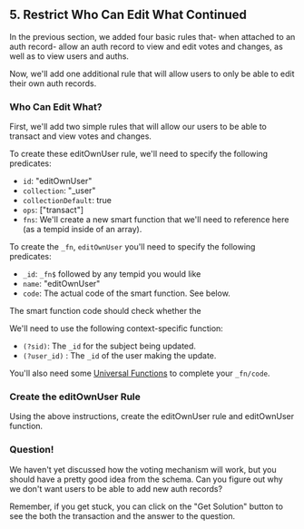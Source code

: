 ## 5. Restrict Who Can Edit What Continued

In the previous section, we added four basic rules that- when attached to an auth record- allow an auth record to view and edit votes and changes, as well as to view users and auths. 

Now, we'll add one additional rule that will allow users to only be able to edit their own auth records. 

### Who Can Edit What?

First, we'll add two simple rules that will allow our users to be able to transact and view votes and changes.

To create these editOwnUser rule, we'll need to specify the following predicates:

- `id`: "editOwnUser"
- `collection`: "_user"
- `collectionDefault`: true
- `ops`: ["transact"]
- `fns`: We'll create a new smart function that we'll need to reference here (as a tempid inside of an array).

To create the `_fn`, `editOwnUser` you'll need to specify the following predicates:
- `_id`: `_fn$` followed by any tempid you would like
- `name`: "editOwnUser"
- `code`: The actual code of the smart function. See below.

The smart function code should check whether the 

We'll need to use the following context-specific function:
- `(?sid)`: The `_id` for the subject being updated.
- `(?user_id)` : The `_id` of the user making the update.

You'll also need some <a href="/docs/smart-functions/smart-functions#universal-functions" target="_blank">Universal Functions</a> to complete your `_fn/code`. 

<div class="challenge">
<h3>Create the editOwnUser Rule</h3>

<p>Using the above instructions, create the editOwnUser rule and editOwnUser function.</p>

<h3>Question!</h3>
<p>We haven't yet discussed how the voting mechanism will work, but you should have a pretty good idea from the schema. Can you figure out why we don't want users to be able to add new auth records?</p>

<p>Remember, if you get stuck, you can click on the "Get Solution" button to see the both the transaction and the answer to the question.</p>
</div>